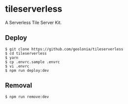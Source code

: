 # tileserverless

A Serverless Tile Server Kit.

## Deploy

```shell
$ git clone https://github.com/geolonia/tileserverless
$ cd tileserverless
$ yarn
$ cp .envrc.sample .envrc
$ vi .envrc
$ npm run deploy:dev
```

## Removal

```shell
$ npm run remove:dev
```
